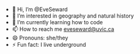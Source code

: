 - 👋 Hi, I’m @EveSeward
- 👀 I’m interested in geography and natural history
- 🌱 I’m currently learning how to code
- 📫 How to reach me eveseward@uvic.ca
- 😄 Pronouns: she/they
- ⚡ Fun fact: I live underground

<!---
EveSeward/EveSeward is a ✨ special ✨ repository because its `README.md` (this file) appears on your GitHub profile.
You can click the Preview link to take a look at your changes.
--->
